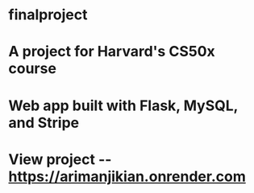# finalproject
# A project for Harvard's CS50x course
# Web app built with Flask, MySQL, and Stripe
# View project -- https://arimanjikian.onrender.com
